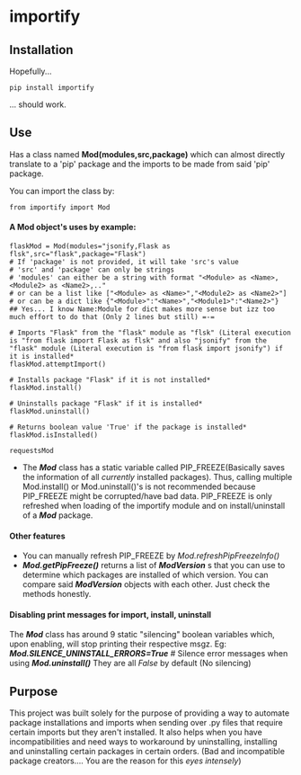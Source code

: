 # importify

## Installation
Hopefully...
```
pip install importify
```
... should work.

## Use
Has a class named **Mod(modules,src,package)** which can almost directly translate to a 'pip' package and the imports to be made from said 'pip' package.

You can import the class by:
```
from importify import Mod
```

#### A **Mod** object's uses by example:
```
flaskMod = Mod(modules="jsonify,Flask as flsk",src="flask",package="Flask")
# If 'package' is not provided, it will take 'src's value
# 'src' and 'package' can only be strings
# 'modules' can either be a string with format "<Module> as <Name>,<Module2> as <Name2>,.."
# or can be a list like ["<Module> as <Name>","<Module2> as <Name2>"]
# or can be a dict like {"<Module>":"<Name>","<Module1>":"<Name2>"}
## Yes... I know Name:Module for dict makes more sense but izz too much effort to do that (Only 2 lines but still) =-=

# Imports "Flask" from the "flask" module as "flsk" (Literal execution is "from flask import Flask as flsk" and also "jsonify" from the "flask" module (Literal execution is "from flask import jsonify") if it is installed*
flaskMod.attemptImport()

# Installs package "Flask" if it is not installed*
flaskMod.install()

# Uninstalls package "Flask" if it is installed*
flaskMod.uninstall()

# Returns boolean value 'True' if the package is installed*
flaskMod.isInstalled()

requestsMod
```
* The _**Mod**_ class has a static variable called PIP_FREEZE(Basically saves the information of all *currently* installed packages). Thus, calling multiple Mod.install() or Mod.uninstall()'s is not recommended because PIP_FREEZE might be corrupted/have bad data.
PIP_FREEZE is only refreshed when loading of the importify module and on install/uninstall of a _**Mod**_ package.

#### Other features
- You can manually refresh PIP_FREEZE by *Mod.refreshPipFreezeInfo()*
- _**Mod.getPipFreeze()**_ returns a list of _**ModVersion**_ s that you can use to determine which packages are installed of which version. You can compare said _**ModVersion**_ objects with each other. Just check the methods honestly.

#### Disabling print messages for import, install, uninstall
The _**Mod**_ class has around 9 static "silencing" boolean variables which, upon enabling, will stop printing their respective msgz.
Eg: _**Mod.SILENCE_UNINSTALL_ERRORS=True**_ # Silence error messages when using _**Mod.uninstall()**_
They are all _False_ by default (No silencing)

## Purpose
This project was built solely for the purpose of providing a way to automate package installations and imports when sending over .py files that require certain imports but they aren't installed.
It also helps when you have incompatibilities and need ways to workaround by uninstalling, installing and uninstalling certain packages in certain orders.
(Bad and incompatible package creators.... You are the reason for this *eyes intensely*)
